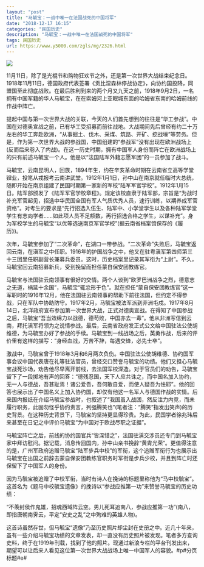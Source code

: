 ```yaml
---
layout: "post"
title: "马毓宝：一战中唯一在法国战死的中国将军"
date: "2018-12-17 16:15"
categories: "民国历史"
description: "马毓宝：一战中唯一在法国战死的中国将军"
tags: 民国历史
url: https://www.y5000.com/zgls/mg/2326.html
---
```






[![](https://img.y5000.com/uploads/allimg/160413/4-16041315303OQ.jpg)](https://www.y5000.com)

11月11日，除了是光棍节和购物狂欢节之外，还是第一次世界大战结束纪念日。1918年11月11日，德国政府代表签署《贡比涅森林停战协定》，向协约国投降，同盟国至此彻底战败。在最后胜利到来的两个月又九天之前，1918年9月2日，一名拥有中国军籍的华人马毓宝，在在索姆河上亚眠城东面的哈姆省东南的哈姆前线的作战中阵亡。

提起中国与第一次世界大战的关联，今天的人们首先想到的往往是“华工参战”。中国在对德奥宣战之前，已有华工受招募而前往战地。大战期间先后曾经有约二十万左右的华工奔赴欧洲，“从事掘土、伐木、采煤、筑路、开矿、挖战壕”等劳务。但是，作为第一次世界大战的参战国，中国组建的“参战军”没有出现在欧洲战场上(反而后来卷入了内战)。在这一历史时期，拥有中国军人身份而阵亡在欧洲战场上的只有前述马毓宝一个人。他是以“法国陆军外籍志愿军团”的一员参加了战斗。

马毓宝，云南昆明人，回族，1894年生，约在辛亥革命时期在云南省立高等学堂肄业，投笔从戎报考云南讲武堂。1912年1月1日，孙中山在南京就任临时大总统，随即开始在南京组建了民国时期第一家新的军校“陆军军官学校”。1912年1月15日。陆军部颁发了《陆军军官学校章程》。规定该校直隶于陆军部，宗旨是“为战时补充军官起见，招选中华民国全国有军人气质优秀人员，速行训练，以期养成军官资格”。对考生的要求是“先行招选入伍生、陆军中、小学堂学生以及各种陆军学堂学生有志向学者……如此项人员不足额数，再行招选合格之学生，以谋补充”。身为军校学生的马毓宝“以优等选送南京军官学校”(据云南省档案馆保存的《履历》)。

次年，马毓宝参加了“二次革命”，在湖口一带参战。“二次革命”失败后，马毓宝返回云南，在滇军之中任职。1916年的护国战争之中，他又在驻粤滇军第四师第三十三团里任职副营长兼募兵委员。这时，历史档案里记录其军衔为“上尉”。不久，马毓宝回云南招募新兵，受到挽留而担任蒙自保安团教练官。

马毓宝与法国驻云南领事有很好的交情。两个人谈到“欧罗巴洲战争之烈，德意志之无道，祸延十余国”，马毓宝“辄忿形于色”。就在担任“蒙自保安团教练官”这一军职时的1916年12月，他在法国驻云南领事的帮助下前往法国，但约定不得参战，只在军队中协助防守。1917年2月，马毓宝被法军派到非洲屯戍。1917年8月14日，北洋政府宣布参加第一次世界大战，正式对德奥宣战。在得知了中国参战之后，马毓宝“吾当效绵力以战德，德苟败，中国亦去一毒”。他从非洲写信到云南，拜托滇军将领为之说情参战。最后，云南省政府发正式公文给中国驻法公使胡维德，为马毓宝办好了参战的手续。马毓宝到一线战场之后，英勇作战，后来的评价里有这样的描写：“身经血战，万苦不辞，每遇交锋，必先士卒”。

激战中，马毓宝曾于1918年3月和6月两次负伤。中国驻法公使胡维德、协约国军事会议中国代表唐在礼等驻法官员，曾经交口赞誉马毓宝的功绩。他们又担心马毓宝战死沙场，劝告他尽早离开前线，去法国军校深造。对于官员们的劝告，马毓宝留下了一段掷地有声的回答：“德残忍国，天下人应共诛之，而中国名加入协约，无一人与德战，吾甚耻焉！诸公爱吾，吾何敢自爱，而使人疑吾为怯耶”。他的回答也展示出了中国名义上加入协约国，却仅有他这一名军人与德国作战的实情。后来国内报纸在介绍马毓宝参战时，也叙述了“我国虽入战团，然反注力内竞，而未履行职务，此固勿怪乎协约责言，列强腾笑也”(笔者注：“腾笑”指发出笑声)的历史背景。在这种历史背景下，马毓宝的坚持更显得珍贵。为此，民国学者徐兆玮后来甚至在日记之中评价马毓宝“为中国对于欧战尽职之证据”。

马毓宝阵亡之后，前线的协约国官兵“皆深惜之”，法国驻滇交涉员还专门到马毓宝家中拜访慰问。据记载，消息传回国内，孙中山亲书挽辞“黄胄光荣”。更值得注意的是，广州军政府追赠马毓宝“陆军步兵中校”的军衔，这个追赠军衔行为也展示出马毓宝在出国之前辞去蒙自保安团教练官职务时军衔是步兵少校，并且到阵亡时还保留下了中国军人的身份。

因为马毓宝被追赠了中校军衔，当时有诗人在挽诗的标题里称他为“马中校毓宝”。这首名为《题马中校毓宝遗像》的挽诗以“参战应推第一功”来赞誉马毓宝的历史功绩：

“不羡封侯作鬼雄，招魂西域阵云空。男儿死耳追南八，参战应推第一功”(南八，即指唐朝南霁云，平定“安史之乱”之中殉难的英雄人物)。

这首诗虽然存世，但马毓宝“遗像”乃至历史照片却尘封在史册之中。近几十年来，虽有一些介绍马毓宝功绩的文章发表，却一直没有历史照片被发现。笔者多方查询史料，终于在1919年刊载，找到了他的照片。现通过新浪专栏的平台刊发出来，期望可以让后来人看见这位第一次世界大战战场上唯一中国军人的容貌。#p#分页标题#e#
